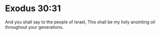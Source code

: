 # Exodus 30:31

And you shall say to the people of Israel, This shall be my holy anointing oil throughout your generations.
